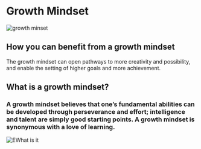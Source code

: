 # Growth Mindset 
![growth minset](https://i1.wp.com/atlassianblog.wpengine.com/wp-content/uploads/2015/11/growth-mindset.png?w=1101&ssl=1.png)
## How you can benefit from a growth mindset
The growth mindset can open pathways to more creativity and possibility, and enable the setting of higher goals and more achievement.

## What is a growth mindset?
### A growth mindset believes that one’s fundamental abilities can be developed through perseverance and effort; intelligence and talent are simply good starting points. A growth mindset is synonymous with a love of learning.

 
![EWhat is it ](https://i2.wp.com/atlassianblog.wpengine.com/wp-content/uploads/NewGrowthMindset2.png?resize=768%2C960&ssl=1.png)
